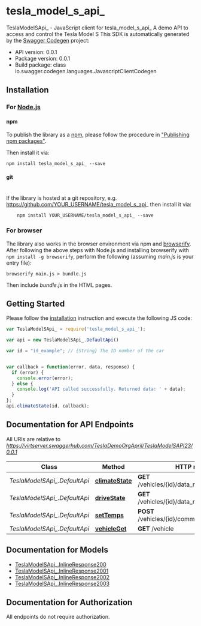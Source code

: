 # tesla_model_s_api_

TeslaModelSApi_ - JavaScript client for tesla_model_s_api_
A demo API to access and control the Tesla Model S
This SDK is automatically generated by the [Swagger Codegen](https://github.com/swagger-api/swagger-codegen) project:

- API version: 0.0.1
- Package version: 0.0.1
- Build package: class io.swagger.codegen.languages.JavascriptClientCodegen

## Installation

### For [Node.js](https://nodejs.org/)

#### npm

To publish the library as a [npm](https://www.npmjs.com/),
please follow the procedure in ["Publishing npm packages"](https://docs.npmjs.com/getting-started/publishing-npm-packages).

Then install it via:

```shell
npm install tesla_model_s_api_ --save
```

#### git
#
If the library is hosted at a git repository, e.g.
https://github.com/YOUR_USERNAME/tesla_model_s_api_
then install it via:

```shell
    npm install YOUR_USERNAME/tesla_model_s_api_ --save
```

### For browser

The library also works in the browser environment via npm and [browserify](http://browserify.org/). After following
the above steps with Node.js and installing browserify with `npm install -g browserify`,
perform the following (assuming *main.js* is your entry file):

```shell
browserify main.js > bundle.js
```

Then include *bundle.js* in the HTML pages.

## Getting Started

Please follow the [installation](#installation) instruction and execute the following JS code:

```javascript
var TeslaModelSApi_ = require('tesla_model_s_api_');

var api = new TeslaModelSApi_.DefaultApi()

var id = "id_example"; // {String} The ID number of the car


var callback = function(error, data, response) {
  if (error) {
    console.error(error);
  } else {
    console.log('API called successfully. Returned data: ' + data);
  }
};
api.climateState(id, callback);

```

## Documentation for API Endpoints

All URIs are relative to *https://virtserver.swaggerhub.com/TeslaDemoOrgApril/TeslaModelSAPI23/0.0.1*

Class | Method | HTTP request | Description
------------ | ------------- | ------------- | -------------
*TeslaModelSApi_.DefaultApi* | [**climateState**](docs/DefaultApi.md#climateState) | **GET** /vehicles/{id}/data_request/climate_state | 
*TeslaModelSApi_.DefaultApi* | [**driveState**](docs/DefaultApi.md#driveState) | **GET** /vehicles/{id}/data_request/drive_state | 
*TeslaModelSApi_.DefaultApi* | [**setTemps**](docs/DefaultApi.md#setTemps) | **POST** /vehicles/{id}/command/set_temps | 
*TeslaModelSApi_.DefaultApi* | [**vehicleGet**](docs/DefaultApi.md#vehicleGet) | **GET** /vehicle | 


## Documentation for Models

 - [TeslaModelSApi_.InlineResponse200](docs/InlineResponse200.md)
 - [TeslaModelSApi_.InlineResponse2001](docs/InlineResponse2001.md)
 - [TeslaModelSApi_.InlineResponse2002](docs/InlineResponse2002.md)
 - [TeslaModelSApi_.InlineResponse2003](docs/InlineResponse2003.md)


## Documentation for Authorization

 All endpoints do not require authorization.

